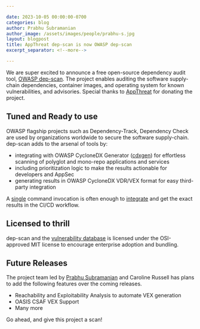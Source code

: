 ```yaml
---

date: 2023-10-05 00:00:00-0700
categories: blog
author: Prabhu Subramanian
author_image: /assets/images/people/prabhu-s.jpg
layout: blogpost
title: AppThreat dep-scan is now OWASP dep-scan
excerpt_separator: <!--more-->

---
```


We are super excited to announce a free open-source dependency audit tool, [OWASP dep-scan](https://owasp.org/www-project-dep-scan/). The project enables auditing the software supply-chain dependencies, container images, and operating system for known vulnerabilities, and advisories. Special thanks to [AppThreat](https://appthreat.com) for donating the project.

<!--more-->

## Tuned and Ready to use

OWASP flagship projects such as Dependency-Track, Dependency Check are used by organizations worldwide to secure the software supply-chain. dep-scan adds to the arsenal of tools by:

- integrating with OWASP CycloneDX Generator ([cdxgen](https://github.com/CycloneDX/cdxgen)) for effortless scanning of polyglot and mono-repo applications and services
- including prioritization logic to make the results actionable for developers and AppSec
- generating results in OWASP CycloneDX VDR/VEX format for easy third-party integration

A [single](https://github.com/owasp-dep-scan/dep-scan#single-binary-executables) command invocation is often enough to [integrate](https://github.com/ngcloudsec/images-info/blob/main/.github/workflows/build.yml#L27) and get the exact results in the CI/CD workflow.

## Licensed to thrill

dep-scan and the [vulnerability database](https://github.com/AppThreat/vulnerability-db) is licensed under the OSI-approved MIT license to encourage enterprise adoption and bundling.

## Future Releases

The project team led by [Prabhu Subramanian](https://github.com/prabhu) and Caroline Russell has plans to add the following features over the coming releases.

- Reachability and Exploitability Analysis to automate VEX generation
- OASIS CSAF VEX Support
- Many more

Go ahead, and give this project a scan!
